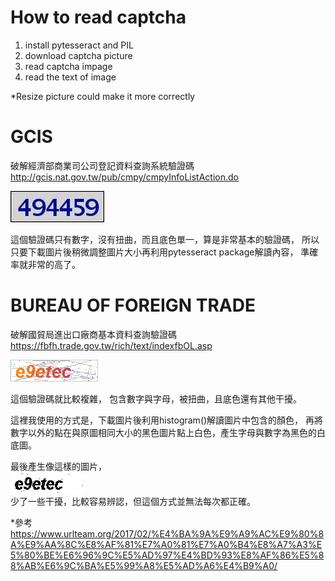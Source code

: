 # How to read captcha

1. install pytesseract and PIL
2. download captcha picture
3. read captcha impage
4. read the text of image

*Resize picture could make it more correctly 

    

    
    


# GCIS
破解經濟部商業司公司登記資料查詢系統驗證碼  
http://gcis.nat.gov.tw/pub/cmpy/cmpyInfoListAction.do

![alt text](https://github.com/shihs/read-captcha/blob/master/GCIS/pic.jpg)    

這個驗證碼只有數字，沒有扭曲，而且底色單一，算是非常基本的驗證碼，
所以只要下載圖片後稍微調整圖片大小再利用pytesseract package解讀內容，
準確率就非常的高了。         

   
   
   
   
# BUREAU OF FOREIGN TRADE
破解國貿局進出口廠商基本資料查詢驗證碼     
https://fbfh.trade.gov.tw/rich/text/indexfbOL.asp  

![alt text](https://github.com/shihs/read-captcha/blob/master/BUREAU%20OF%20FOREIGN%20TRADE/pic.png)        

這個驗證碼就比較複雜，
包含數字與字母，被扭曲，且底色還有其他干擾。

這裡我使用的方式是，下載圖片後利用histogram()解讀圖片中包含的顏色，
再將數字以外的點在與原圖相同大小的黑色圖片點上白色，產生字母與數字為黑色的白底圖。

最後產生像這樣的圖片，      
![alt text](https://github.com/shihs/read-captcha/blob/master/BUREAU%20OF%20FOREIGN%20TRADE/pic2.png)       
少了一些干擾，比較容易辨認，但這個方式並無法每次都正確。

*參考   
https://www.urlteam.org/2017/02/%E4%BA%9A%E9%A9%AC%E9%80%8A%E9%AA%8C%E8%AF%81%E7%A0%81%E7%A0%B4%E8%A7%A3%E5%80%BE%E6%96%9C%E5%AD%97%E4%BD%93%E8%AF%86%E5%88%AB%E6%9C%BA%E5%99%A8%E5%AD%A6%E4%B9%A0/






